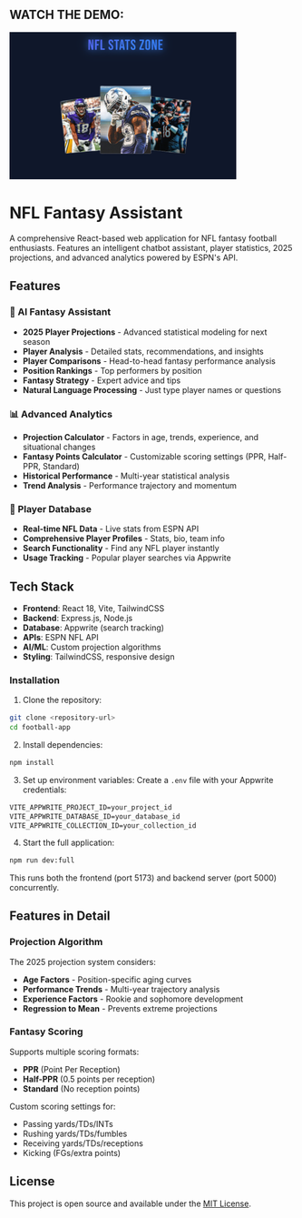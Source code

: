## WATCH THE DEMO:
[<img src="public/thumnail.png" alt="Watch the Demo" width="400"/>](https://youtu.be/C3gfk3TXTxI)


# NFL Fantasy Assistant

A comprehensive React-based web application for NFL fantasy football enthusiasts. Features an intelligent chatbot assistant, player statistics, 2025 projections, and advanced analytics powered by ESPN's API.

## Features

### 🤖 AI Fantasy Assistant
- **2025 Player Projections** - Advanced statistical modeling for next season
- **Player Analysis** - Detailed stats, recommendations, and insights
- **Player Comparisons** - Head-to-head fantasy performance analysis
- **Position Rankings** - Top performers by position
- **Fantasy Strategy** - Expert advice and tips
- **Natural Language Processing** - Just type player names or questions

### 📊 Advanced Analytics
- **Projection Calculator** - Factors in age, trends, experience, and situational changes
- **Fantasy Points Calculator** - Customizable scoring settings (PPR, Half-PPR, Standard)
- **Historical Performance** - Multi-year statistical analysis
- **Trend Analysis** - Performance trajectory and momentum

### 🏈 Player Database
- **Real-time NFL Data** - Live stats from ESPN API
- **Comprehensive Player Profiles** - Stats, bio, team info
- **Search Functionality** - Find any NFL player instantly
- **Usage Tracking** - Popular player searches via Appwrite

## Tech Stack
- **Frontend**: React 18, Vite, TailwindCSS
- **Backend**: Express.js, Node.js
- **Database**: Appwrite (search tracking)
- **APIs**: ESPN NFL API
- **AI/ML**: Custom projection algorithms
- **Styling**: TailwindCSS, responsive design

### Installation
1. Clone the repository:
```bash
git clone <repository-url>
cd football-app
```

2. Install dependencies:
```bash
npm install
```

3. Set up environment variables:
Create a `.env` file with your Appwrite credentials:
```
VITE_APPWRITE_PROJECT_ID=your_project_id
VITE_APPWRITE_DATABASE_ID=your_database_id
VITE_APPWRITE_COLLECTION_ID=your_collection_id
```

4. Start the full application:
```bash
npm run dev:full
```

This runs both the frontend (port 5173) and backend server (port 5000) concurrently.

## Features in Detail

### Projection Algorithm
The 2025 projection system considers:
- **Age Factors** - Position-specific aging curves
- **Performance Trends** - Multi-year trajectory analysis
- **Experience Factors** - Rookie and sophomore development
- **Regression to Mean** - Prevents extreme projections

### Fantasy Scoring
Supports multiple scoring formats:
- **PPR** (Point Per Reception)
- **Half-PPR** (0.5 points per reception)
- **Standard** (No reception points)

Custom scoring settings for:
- Passing yards/TDs/INTs
- Rushing yards/TDs/fumbles
- Receiving yards/TDs/receptions
- Kicking (FGs/extra points)

## License

This project is open source and available under the [MIT License](LICENSE).
